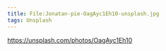 ```yaml
---
title: File:Jonatan-pie-OagAyc1Eh10-unsplash.jpg
tags: Unsplash
---
```


https://unsplash.com/photos/OagAyc1Eh10

